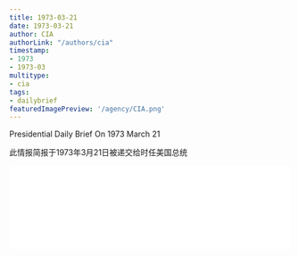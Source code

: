```yaml
---
title: 1973-03-21
date: 1973-03-21
author: CIA 
authorLink: "/authors/cia"
timestamp: 
- 1973
- 1973-03
multitype: 
- cia
tags: 
- dailybrief
featuredImagePreview: '/agency/CIA.png'
---
```



Presidential Daily Brief On 1973 March 21

此情报简报于1973年3月21日被递交给时任美国总统

<!--more-->





<div id="over" style="width:100%; overflow:hidden"> <iframe id="sFrame" name="sFrame" frameborder="no" border="0"  allowfullscreen marginwidth="0" scrolling="no" src = " /CIA/1973-03-21.html "  style = " position:absulute; width: 806px; top: 300;" > </iframe> </div>